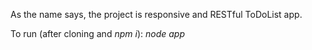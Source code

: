 As the name says, the project is responsive and RESTful ToDoList app.

To run (after cloning and <i>npm i</i>): <i>node app</i>
